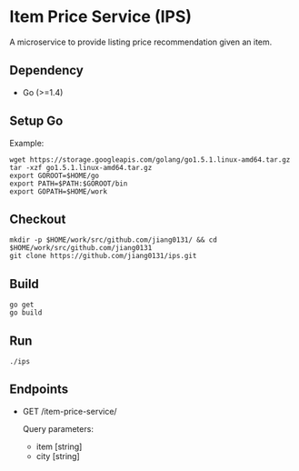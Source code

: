 Item Price Service (IPS)
===
A microservice to provide listing price recommendation given an item.

Dependency
-----------
- Go (>=1.4)

Setup Go
------------
Example:

    wget https://storage.googleapis.com/golang/go1.5.1.linux-amd64.tar.gz
    tar -xzf go1.5.1.linux-amd64.tar.gz
    export GOROOT=$HOME/go
    export PATH=$PATH:$GOROOT/bin
    export GOPATH=$HOME/work

Checkout
-------------
    mkdir -p $HOME/work/src/github.com/jiang0131/ && cd $HOME/work/src/github.com/jiang0131
    git clone https://github.com/jiang0131/ips.git

Build
-------------
    go get
    go build

Run
-------------
    ./ips

Endpoints
-------------
* GET /item-price-service/

  Query parameters:
  - item [string]
  - city [string]